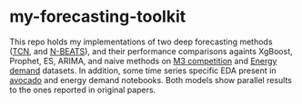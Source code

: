 # my-forecasting-toolkit

This repo holds my implementations of two deep forecasting methods ([TCN](https://unit8.com/resources/temporal-convolutional-networks-and-forecasting/), and [N-BEATS](https://arxiv.org/pdf/1905.10437.pdf)), and their performance comparisons againts XgBoost, Prophet, ES, ARIMA, and naive methods on [M3 competition](https://forecasters.org/resources/time-series-data/m3-competition/) and [Energy demand](https://www.kaggle.com/datasets/nicholasjhana/energy-consumption-generation-prices-and-weather?select=weather_features.csv) datasets. In addition, some time series specific EDA present in [avocado](https://www.kaggle.com/datasets/neuromusic/avocado-prices) and energy demand notebooks. Both models show parallel results to the ones reported in original papers.